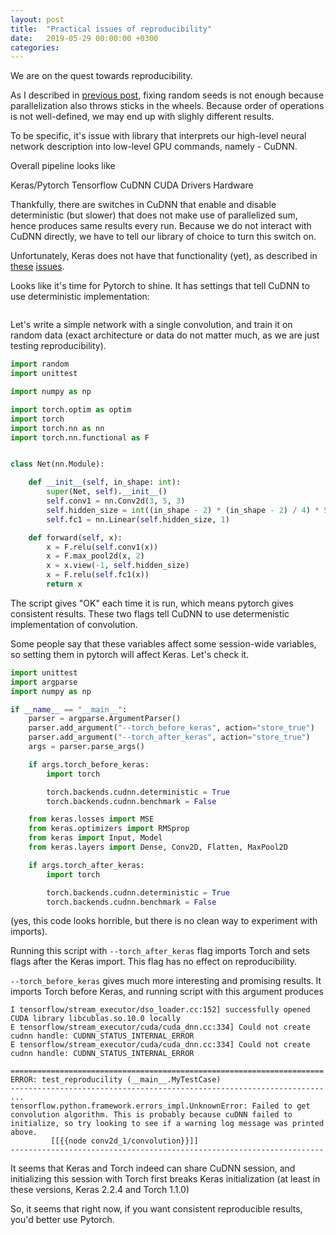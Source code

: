 ```yaml
---
layout: post
title:  "Practical issues of reproducibility"
date:   2019-05-29 00:00:00 +0300
categories: 
---
```


We are on the quest towards reproducibility.

As I described in [previous post](2019-05-29-random-seeds.markdown), fixing random seeds is not enough because
parallelization also throws sticks in the wheels. Because order of operations is not well-defined, we may end up
with slighly different results.

To be specific, it's issue with library that interprets our high-level neural network description into low-level 
GPU commands, namely - CuDNN.

Overall pipeline looks like

Keras/Pytorch
Tensorflow
CuDNN
CUDA
Drivers
Hardware

Thankfully, there are switches in CuDNN that enable and disable deterministic (but slower) that does not make use of
parallelized sum, hence produces same results every run. Because we do not interact with CuDNN directly, we have to
tell our library of choice to turn this switch on.

Unfortunately, Keras does not have that functionality (yet), as described in 
[these](https://github.com/tensorflow/tensorflow/issues/18096) 
[issues](https://github.com/tensorflow/tensorflow/issues/12871).

Looks like it's time for Pytorch to shine. It has settings that tell CuDNN to use deterministic implementation:

```python

```

Let's write a simple network with a single convolution, and train it on random data (exact architecture or data do not
matter much, as we are just testing reproducibility).

```python
import random
import unittest

import numpy as np

import torch.optim as optim
import torch
import torch.nn as nn
import torch.nn.functional as F


class Net(nn.Module):

    def __init__(self, in_shape: int):
        super(Net, self).__init__()
        self.conv1 = nn.Conv2d(3, 5, 3)
        self.hidden_size = int((in_shape - 2) * (in_shape - 2) / 4) * 5
        self.fc1 = nn.Linear(self.hidden_size, 1)

    def forward(self, x):
        x = F.relu(self.conv1(x))
        x = F.max_pool2d(x, 2)
        x = x.view(-1, self.hidden_size)
        x = F.relu(self.fc1(x))
        return x
```

The script gives "OK" each time it is run, which means pytorch gives consistent results.
These two flags tell CuDNN to use determenistic implementation of convolution.

Some people say that these variables affect some session-wide variables, so setting them in pytorch
will affect Keras. Let's check it.

```python
import unittest
import argparse
import numpy as np

if __name__ == "__main__":
    parser = argparse.ArgumentParser()
    parser.add_argument("--torch_before_keras", action="store_true")
    parser.add_argument("--torch_after_keras", action="store_true")
    args = parser.parse_args()

    if args.torch_before_keras:
        import torch

        torch.backends.cudnn.deterministic = True
        torch.backends.cudnn.benchmark = False

    from keras.losses import MSE
    from keras.optimizers import RMSprop
    from keras import Input, Model
    from keras.layers import Dense, Conv2D, Flatten, MaxPool2D

    if args.torch_after_keras:
        import torch

        torch.backends.cudnn.deterministic = True
        torch.backends.cudnn.benchmark = False


```

(yes, this code looks horrible, but there is no clean way to experiment with imports).

Running this script with `--torch_after_keras` flag imports Torch and sets flags after the Keras import. This flag
has no effect on reproducibility.

`--torch_before_keras` gives much more interesting and promising results. It imports Torch before Keras, and running
script with this argument produces

```text
I tensorflow/stream_executor/dso_loader.cc:152] successfully opened CUDA library libcublas.so.10.0 locally
E tensorflow/stream_executor/cuda/cuda_dnn.cc:334] Could not create cudnn handle: CUDNN_STATUS_INTERNAL_ERROR
E tensorflow/stream_executor/cuda/cuda_dnn.cc:334] Could not create cudnn handle: CUDNN_STATUS_INTERNAL_ERROR

======================================================================
ERROR: test_reproducility (__main__.MyTestCase)
----------------------------------------------------------------------
...
tensorflow.python.framework.errors_impl.UnknownError: Failed to get convolution algorithm. This is probably because cuDNN failed to initialize, so try looking to see if a warning log message was printed above.
         [[{{node conv2d_1/convolution}}]]
----------------------------------------------------------------------
```

It seems that Keras and Torch indeed can share CuDNN session, and initializing this session with Torch first breaks
Keras initialization (at least in these versions, Keras 2.2.4 and Torch 1.1.0)

So, it seems that right now, if you want consistent reproducible results, you'd better use Pytorch.
